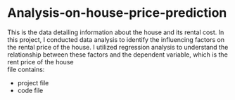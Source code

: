 # Analysis-on-house-price-prediction
This is the data detailing information about the house and its rental cost. In this project,
I conducted data analysis to identify the influencing factors on the rental price of the house.
I utilized regression analysis to understand the relationship between these factors and the dependent
variable, which is the rent price of the house
<br>
file contains:
<br>
 - project file
 - code file
